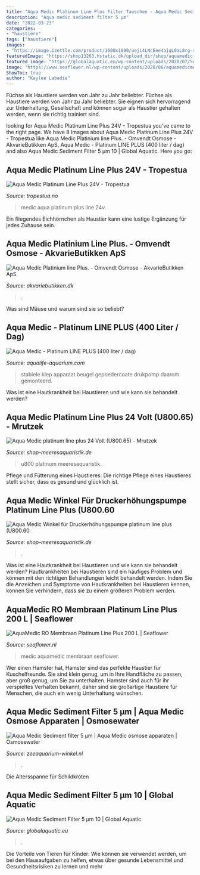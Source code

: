 ```yaml
---
title: "Aqua Medic Platinum Line Plus Filter Tauschen - Aqua Medic Sediment Filter 5 µm"
description: "Aqua medic sediment filter 5 µm"
date: "2022-03-23"
categories:
- "haustiere"
tags: ["haustiere"]
images:
- "https://image.izettle.com/product/1600x1600/ueji4LNcEee4ajqL0aL8rg-svg70C9ZEeuDKDVyK_BzHw.png"
featuredImage: "https://shop13263.hstatic.dk/upload_dir/shop/aquamedic-platinum-line.w1200.jpg"
featured_image: "https://globalaquatic.eu/wp-content/uploads/2020/07/Sediment-filter.jpeg"
image: "https://www.seaflower.nl/wp-content/uploads/2020/06/aquamedicmembraneplatinumlineplus.png"
ShowToc: true
author: "Kaylee Labadie"
---
```



Füchse als Haustiere werden von Jahr zu Jahr beliebter.
Füchse als Haustiere werden von Jahr zu Jahr beliebter. Sie eignen sich hervorragend zur Unterhaltung, Gesellschaft und können sogar als Haustier gehalten werden, wenn sie richtig trainiert sind.

	

		
looking for Aqua Medic Platinum Line Plus 24V - Tropestua you've came to the right page. We have 8 Images about Aqua Medic Platinum Line Plus 24V - Tropestua like Aqua Medic Platinium line Plus. - Omvendt Osmose - AkvarieButikken ApS, Aqua Medic - Platinum LINE PLUS (400 liter / dag) and also Aqua Medic Sediment Filter 5 μm 10 | Global Aquatic. Here you go:
		
    
## Aqua Medic Platinum Line Plus 24V - Tropestua

<img loading=lazy src="https://image.izettle.com/product/1600x1600/ueji4LNcEee4ajqL0aL8rg-svg70C9ZEeuDKDVyK_BzHw.png" onerror="this.onerror=null;this.src='https://tse4.mm.bing.net/th?id=OIP.FCPX3mRZPbe4jeqvTB4n-QHaHa&amp;pid=15.1';" alt="Aqua Medic Platinum Line Plus 24V - Tropestua">

_Source: tropestua.no_

>medic aqua platinum plus line 24v. 

	

Ein fliegendes Eichhörnchen als Haustier kann eine lustige Ergänzung für jedes Zuhause sein.

    
## Aqua Medic Platinium Line Plus. - Omvendt Osmose - AkvarieButikken ApS

<img loading=lazy src="https://shop13263.hstatic.dk/upload_dir/shop/aquamedic-platinum-line.w1200.jpg" onerror="this.onerror=null;this.src='https://tse1.mm.bing.net/th?id=OIP.wdNE7WTr9ssknBfVQUoS0gHaHa&amp;pid=15.1';" alt="Aqua Medic Platinium line Plus. - Omvendt Osmose - AkvarieButikken ApS">

_Source: akvariebutikken.dk_

>. 

	

Was sind Mäuse und warum sind sie so beliebt?

    
## Aqua Medic - Platinum LINE PLUS (400 Liter / Dag)

<img loading=lazy src="https://i.ytimg.com/vi/xmC-Y81FZs4/maxresdefault.jpg" onerror="this.onerror=null;this.src='https://tse3.mm.bing.net/th?id=OIP.q2q9NVoRA6Zt1r7Ka8dTcgHaEK&amp;pid=15.1';" alt="Aqua Medic - Platinum LINE PLUS (400 liter / dag)">

_Source: aqualife-aquarium.com_

>stabiele klep apparaat beugel gepoedercoate drukpomp daarom gemonteerd. 

	

Was ist eine Hautkrankheit bei Haustieren und wie kann sie behandelt werden?

    
## Aqua Medic Platinum Line Plus 24 Volt (U800.65) - Mrutzek

<img loading=lazy src="https://www.shop-meeresaquaristik.de/images/product_images/info_images/24286_0.jpg" onerror="this.onerror=null;this.src='https://tse3.mm.bing.net/th?id=OIP.vzAW5MEOeMeOk5uVNCUIAAAAAA&amp;pid=15.1';" alt="Aqua Medic platinum line plus 24 Volt (U800.65) - Mrutzek">

_Source: shop-meeresaquaristik.de_

>u800 platinum meeresaquaristik. 

	

Pflege und Fütterung eines Haustieres: Die richtige Pflege eines Haustieres stellt sicher, dass es gesund und glücklich ist.

    
## Aqua Medic Winkel Für Druckerhöhungspumpe Platinum Line Plus (U800.60

<img loading=lazy src="https://www.shop-meeresaquaristik.de/images/product_images/popup_images/23929_0.jpg" onerror="this.onerror=null;this.src='https://tse2.mm.bing.net/th?id=OIP.kIgKYB8yZ8z_7NLsYPhrLwHaHa&amp;pid=15.1';" alt="Aqua Medic Winkel für Druckerhöhungspumpe platinum line plus (U800.60">

_Source: shop-meeresaquaristik.de_

>. 

	

Was ist eine Hautkrankheit bei Haustieren und wie kann sie behandelt werden?
Hautkrankheiten bei Haustieren sind ein häufiges Problem und können mit den richtigen Behandlungen leicht behandelt werden. Indem Sie die Anzeichen und Symptome von Hautkrankheiten bei Haustieren kennen, können Sie verhindern, dass sie zu einem größeren Problem werden.

    
## AquaMedic RO Membraan Platinum Line Plus 200 L | Seaflower

<img loading=lazy src="https://www.seaflower.nl/wp-content/uploads/2020/06/aquamedicmembraneplatinumlineplus.png" onerror="this.onerror=null;this.src='https://tse4.mm.bing.net/th?id=OIP.IOmcES1bTuL2g0og_bPJ0AAAAA&amp;pid=15.1';" alt="AquaMedic RO Membraan Platinum Line Plus 200 L | Seaflower">

_Source: seaflower.nl_

>medic aquamedic membraan seaflower. 

	

Wer einen Hamster hat,
Hamster sind das perfekte Haustier für Kuschelfreunde. Sie sind klein genug, um in Ihre Handfläche zu passen, aber groß genug, um Sie zu unterhalten. Hamster sind auch für ihr verspieltes Verhalten bekannt, daher sind sie großartige Haustiere für Menschen, die auch ein wenig Unterhaltung wünschen.

    
## Aqua Medic Sediment Filter 5 µm | Aqua Medic Osmose Apparaten | Osmosewater

<img loading=lazy src="https://zeeaquarium-winkel.nl/content/Products/Aqua-Medic-Sediment-filter-5-micro-m.jpg" onerror="this.onerror=null;this.src='https://tse1.mm.bing.net/th?id=OIP.16Pnw_OB6UW2D26QQGJM9gAAAA&amp;pid=15.1';" alt="Aqua Medic Sediment filter 5 µm | Aqua Medic osmose apparaten | Osmosewater">

_Source: zeeaquarium-winkel.nl_

>. 

	

Die Altersspanne für Schildkröten

    
## Aqua Medic Sediment Filter 5 μm 10 | Global Aquatic

<img loading=lazy src="https://globalaquatic.eu/wp-content/uploads/2020/07/Sediment-filter.jpeg" onerror="this.onerror=null;this.src='https://tse4.mm.bing.net/th?id=OIP.hl92TNVJB8_q8rsbb--sZAHaHa&amp;pid=15.1';" alt="Aqua Medic Sediment Filter 5 μm 10 | Global Aquatic">

_Source: globalaquatic.eu_

>. 

	

Die Vorteile von Tieren für Kinder: Wie können sie verwendet werden, um bei den Hausaufgaben zu helfen, etwas über gesunde Lebensmittel und Gesundheitsrisiken zu lernen und mehr

